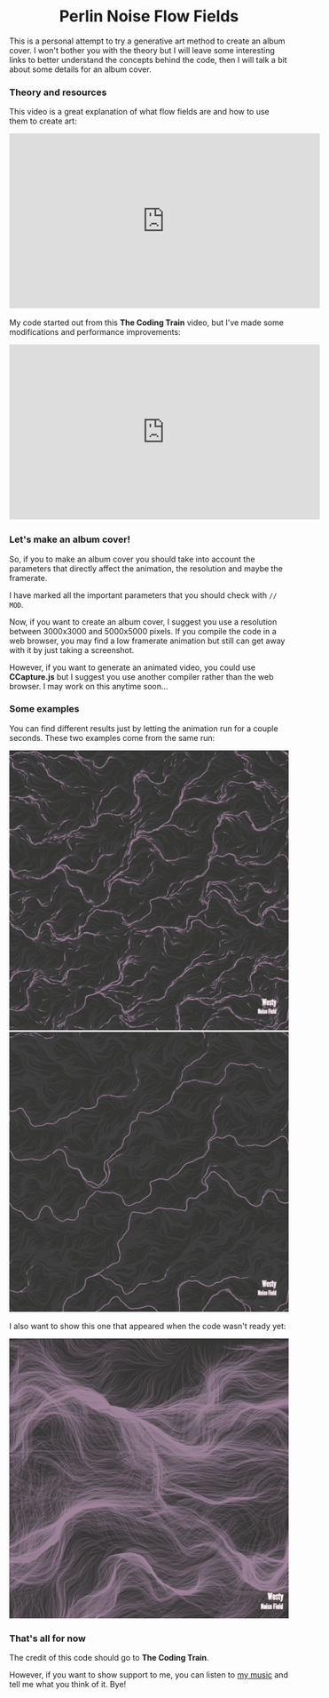 <h1  align="center"><b>Perlin Noise Flow Fields</b></h1>

This is a personal attempt to try a generative art method to create an album cover. I won't bother you with the theory but I will leave some interesting links to better understand the concepts behind the code, then I will talk a bit about some details for an album cover.

<h3>Theory and resources</h3>

This video is a great explanation of what flow fields are and how to use them to create art:
<iframe width="560" height="315" src="https://www.youtube.com/embed/JlU3GskkcUw" title="YouTube video player" frameborder="0" allow="accelerometer; autoplay; clipboard-write; encrypted-media; gyroscope; picture-in-picture" allowfullscreen></iframe>

My code started out from this __The Coding Train__ video, but I've made some modifications and performance improvements:
<iframe width="560" height="315" src="https://www.youtube.com/embed/BjoM9oKOAKY" title="YouTube video player" frameborder="0" allow="accelerometer; autoplay; clipboard-write; encrypted-media; gyroscope; picture-in-picture" allowfullscreen></iframe>

<h3>Let's make an album cover!</h3>

So, if you to make an album cover you should take into account the parameters that directly affect the animation, the resolution and maybe the framerate.

I have marked all the important parameters that you should check with `// MOD`.

Now, if you want to create an album cover, I suggest you use a resolution between 3000x3000 and 5000x5000 pixels. If you compile the code in a web browser, you may find a low framerate animation but still can get away with it by just taking a screenshot.

However, if you want to generate an animated video, you could use __CCapture.js__ but I suggest you use another compiler rather than the web browser. I may work on this anytime soon...

<h3>Some examples</h3>

You can find different results just by letting the animation run for a couple seconds. These two examples come from the same run:

![Short time result](./figuras/test22.png) ![Long time result](./figuras/test23.png)

I also want to show this one that appeared when the code wasn't ready yet:

![Early test](./figuras/test5.png)

<h3>That's all for now</h3>

The credit of this code should go to __The Coding Train__.

However, if you want to show support to me, you can listen to [my music](https://linktr.ee/westy_music) and tell me what you think of it.
Bye!
